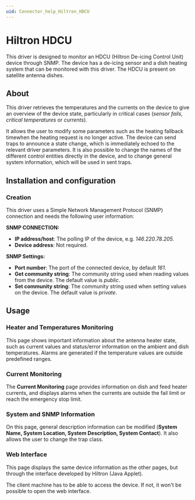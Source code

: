 ```yaml
---
uid: Connector_help_Hiltron_HDCU
---
```


# Hiltron HDCU

This driver is designed to monitor an HDCU (Hiltron De-icing Control Unit) device through SNMP. The device has a de-icing sensor and a dish heating system that can be monitored with this driver. The HDCU is present on satellite antenna dishes.

## About

This driver retrieves the temperatures and the currents on the device to give an overview of the device state, particularly in critical cases (*sensor fails*, *critical temperatures* or *currents*).

It allows the user to modify some parameters such as the heating fallback timewhen the heating request is no longer active. The device can send traps to announce a state change, which is immediately echoed to the relevant driver parameters. It is also possible to change the names of the different control entities directly in the device, and to change general system information, which will be used in sent traps.

## Installation and configuration

### Creation

This driver uses a Simple Network Management Protocol (SNMP) connection and needs the following user information:

**SNMP CONNECTION:**

- **IP address/host**: The polling IP of the device, e.g. *146.220.78.205.*
- **Device address**: Not required.

**SNMP Settings:**

- **Port number**: The port of the connected device, by default *161*.
- **Get community string**: The community string used when reading values from the device. The default value is *public*.
- **Set community string**: The community string used when setting values on the device. The default value is *private*.

## Usage

### Heater and Temperatures Monitoring

This page shows important information about the antenna heater state, such as current values and status/error information on the ambient and dish temperatures. Alarms are generated if the temperature values are outside predefined ranges.

### Current Monitoring

The **Current Monitoring** page provides information on dish and feed heater currents, and displays alarms when the currents are outside the fail limit or reach the emergency stop limit.

### System and SNMP Information

On this page, general description information can be modified (**System Name, System Location, System Description, System Contact**). It also allows the user to change the trap class.

### Web Interface

This page displays the same device information as the other pages, but through the interface developed by Hiltron (Java Applet).

The client machine has to be able to access the device. If not, it won't be possible to open the web interface.
